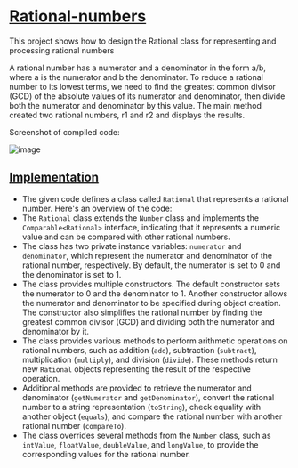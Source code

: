 # [Rational-numbers](https://en.wikipedia.org/wiki/Rational_number)
This project shows how to design the Rational class for representing and processing rational numbers

A rational number has a numerator and a denominator in the form a/b, where a is the numerator and b the denominator. To reduce a rational number to its lowest terms, we need to find the greatest common divisor (GCD) of the absolute values of its numerator and denominator, then divide both the numerator and denominator by this value. The main method created two rational numbers, r1 and r2 and displays the results.

Screenshot of compiled code:

![image](https://user-images.githubusercontent.com/24220136/225549450-9ebed847-505e-4e2b-b7b5-eaaac033042c.png)

## [Implementation](https://github.com/af4092/Rational-numbers/blob/main/src/Rational.java)

- The given code defines a class called `Rational` that represents a rational number. Here's an overview of the code:
- The `Rational` class extends the `Number` class and implements the `Comparable<Rational>` interface, indicating that it represents a numeric value and can be compared with other rational numbers.
- The class has two private instance variables: `numerator` and `denominator`, which represent the numerator and denominator of the rational number, respectively. By default, the numerator is set to 0 and the denominator is set to 1.
- The class provides multiple constructors. The default constructor sets the numerator to 0 and the denominator to 1. Another constructor allows the numerator and denominator to be specified during object creation. The constructor also simplifies the rational number by finding the greatest common divisor (GCD) and dividing both the numerator and denominator by it.
- The class provides various methods to perform arithmetic operations on rational numbers, such as addition (`add`), subtraction (`subtract`), multiplication (`multiply`), and division (`divide`). These methods return new `Rational` objects representing the result of the respective operation.
- Additional methods are provided to retrieve the numerator and denominator (`getNumerator` and `getDenominator`), convert the rational number to a string representation (`toString`), check equality with another object (`equals`), and compare the rational number with another rational number (`compareTo`).
- The class overrides several methods from the `Number` class, such as `intValue`, `floatValue`, `doubleValue`, and `longValue`, to provide the corresponding values for the rational number.
